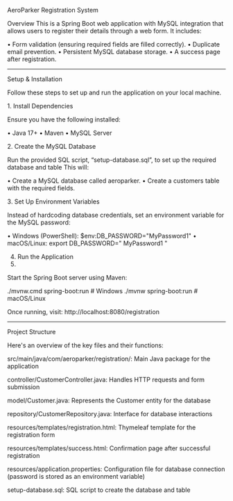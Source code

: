 AeroParker Registration System

Overview
This is a Spring Boot web application with MySQL integration that allows users to register their details through a web form. It includes:

•	Form validation (ensuring required fields are filled correctly).
•	Duplicate email prevention.
•	Persistent MySQL database storage.
•	A success page after registration.
________________________________________
Setup & Installation

Follow these steps to set up and run the application on your local machine.

1️. Install Dependencies

Ensure you have the following installed:

•	Java 17+
•	Maven
•	MySQL Server

2️. Create the MySQL Database

Run the provided SQL script, “setup-database.sql”, to set up the required database and table
This will:

•	Create a MySQL database called aeroparker.
•	Create a customers table with the required fields.

3️. Set Up Environment Variables

Instead of hardcoding database credentials, set an environment variable for the MySQL password:

•	Windows (PowerShell):
$env:DB_PASSWORD="MyPassword1"
•	macOS/Linux:
export DB_PASSWORD=" MyPassword1 "

4. Run the Application
5. 
Start the Spring Boot server using Maven:

./mvnw.cmd spring-boot:run   # Windows
./mvnw spring-boot:run       # macOS/Linux

Once running, visit:
http://localhost:8080/registration
________________________________________
 Project Structure

Here's an overview of the key files and their functions:

src/main/java/com/aeroparker/registration/: Main Java package for the application

controller/CustomerController.java: Handles HTTP requests and form submission

model/Customer.java: Represents the Customer entity for the database

repository/CustomerRepository.java: Interface for database interactions

resources/templates/registration.html: Thymeleaf template for the registration form

resources/templates/success.html: Confirmation page after successful registration

resources/application.properties: Configuration file for database connection (password is stored as an environment variable)

setup-database.sql: SQL script to create the database and table

